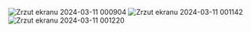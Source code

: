 ![Zrzut ekranu 2024-03-11 000904](https://github.com/JanKrupiniewicz/blog-cms/assets/128649617/84c82dd3-72a3-4f11-8d0d-d401243a2c9c)
![Zrzut ekranu 2024-03-11 001142](https://github.com/JanKrupiniewicz/blog-cms/assets/128649617/5a9e4fc1-3993-4658-a6f4-62f351044605)
![Zrzut ekranu 2024-03-11 001220](https://github.com/JanKrupiniewicz/blog-cms/assets/128649617/d5645430-6cda-4770-9ac9-d7d34138732e)
